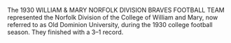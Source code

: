 The 1930 WILLIAM & MARY NORFOLK DIVISION BRAVES FOOTBALL TEAM represented the Norfolk Division of the College of William and Mary, now referred to as Old Dominion University, during the 1930 college football season. They finished with a 3–1 record.
